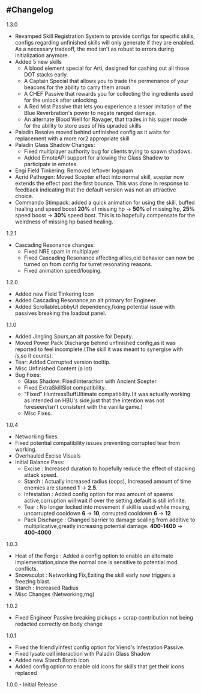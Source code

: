
#Changelog
---
1.3.0
  - Revamped Skill Registration System to provide configs for specific skills, configs regarding unfinished skills will only generate if they are enabled. As a necessary tradeoff, the mod isn't as robust to errors during initialization anymore. 
  - Added 5 new skills
    - A blood element special for Arti, designed for cashing out all those DOT stacks early.
    - A Captain Special that allows you to trade the permenance of your beacons for the ability to carry them aroun
    - A CHEF Passive that rewards you for collecting the ingredients used for the unlock after unlocking
    - A Red Mist Passive that lets you experience a lesser imitation of the Blue Reverbration's power to negate ranged damage.
    - An alternate Blood Well for Ravager, that trades in his super mode for the ability to store uses of his upraded skills
  - Paladin Resolve moved behind unfinished config as it waits for replacement with a more ror2 appropriate skill
  - Paladin Glass Shadow Changes:
    - Fixed multiplayer authority bug for clients trying to spawn shadows.
    - Added EmoteAPI support for allowing the Glass Shadow to participate in emotes.
  - Engi Field Tinkering: Removed leftover logspam
  - Acrid Pathogen: Moved Scepter effect into normal skill, scepter now extends the effect past the first bounce. This was done in response to feedback indicating that the default version was not an attractive choice.
  - Commando Stimpack: added a quick animation for using the skill, buffed healing and speed boost **20%** of missing hp -> **50%** of missing hp, **25%** speed boost -> **30%** speed bost. This is to hopefully compensate for the weirdness of missing hp based healing.

1.2.1
  - Cascading Resonance changes:
    - Fixed NRE spam in multiplayer
    - Fixed Cascading Resonance affecting allies,old behavior can now be turned on from config for turret resonating reasons.
    - Fixed animation speed/looping.

1.2.0
  - Added new Field Tinkering Icon
  - Added Cascading Resonance,an alt primary for Engineer.
  - Added ScrollableLobbyUI dependency,fixing potential issue with passives breaking the loadout panel.

1.1.0
  - Added Jingling Spurs,an alt passive for Deputy.
  - Moved Power Pack Discharge behind unfinished config,as it was reported to feel incomplete.(The skill it was meant to synergise with _is_,so it counts).
  - Tear: Added Corrupted version tooltip.
  - Misc Unfinished Content (a lot)
  - Bug Fixes:
    - Glass Shadow: Fixed interaction with Ancient Scepter
    - Fixed ExtraSkillSlot compatibility.
    - "Fixed" HuntressBuffUltimate compatibility.(It was actually working as intended on HBU's side,just that the intention was not foreseen/isn't consistent with the vanilla game.)
    - Misc Fixes.

1.0.4
  - Networking fixes.
  - Fixed potential compatibility issues preventing corrupted tear from working.
  - Overhauled Excise Visuals
  - Initial Balance Pass:
    - Excise : Increased duration to hopefully reduce the effect of stacking attack speed.
    - Starch : Actually increased radius (oops), Increased amount of time enemies are stunned **1** -> **2.5**.
    - Infestation : Added config option for max amount of spawns active,corruption will wait if over the setting,default is still infinite.
    - Tear : No longer locked into movement if skill is used while moving, uncorrupted cooldown **6** -> **10**, corrupted cooldown **6** -> **12**
    - Pack Discharge : Changed barrier to damage scaling from additive to multiplicative,greatly increasing potential damage. **400-1400** -> **400-4000**

1.0.3
  - Heat of the Forge : Added a config option to enable an alternate implementation,since the normal one is sensitive to potential mod conflicts.
  - Snowsculpt : Networking Fix,Exiting the skill early now triggers a freezing blast.
  - Starch : Increased Radius
  - Misc Changes (Networking,rng)

1.0.2
  - Fixed Engineer Passive breaking pickups + scrap contribution not being redacted correctly on body change

1.0.1
  - Fixed the friendlyInfest config option for Viend's Infestation Passive.
  - Fixed lysate cell interaction with Paladin Glass Shadow
  - Added new Starch Bomb Icon
  - Added config option to enable old icons for skills that get their icons replaced

1.0.0 - Initial Release
